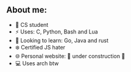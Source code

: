 ## About me:

- 🌱 CS student
- ⚡️ Uses: C, Python, Bash and Lua
- 🔭 Looking to learn: Go, Java and rust 
- ❄️ Certified JS hater
- 🌐 Personal website: 🚧 under construction 🚧 
- 💻️ Uses arch btw

